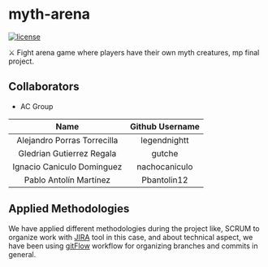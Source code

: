 # myth-arena

[![license](https://img.shields.io/github/license/legendnightt/myth-arena.svg)](https://github.com/legendnightt/myth-arena/blob/master/LICENSE)

⚔ Fight arena game where players have their own myth creatures, mp final project.

## Collaborators

- AC Group

|            **Name**           | **Github Username** |
|:-----------------------------:|:-------------------:|
| Alejandro Porras Torrecilla   | legendnightt        |
| Gledrian Gutierrez Regala     | gutche              |
| Ignacio Caniculo Dominguez    | nachocaniculo       |
| Pablo Antolín Martínez        | Pbantolin12         |

## Applied Methodologies

We have applied different methodologies during the project like, SCRUM to organize work with [JIRA](https://myth-arena.atlassian.net/jira/software/projects/MYT/boards/1/roadmap) tool in this case, and about technical aspect, we have been using [gitFlow](https://www.atlassian.com/git/tutorials/comparing-workflows/gitflow-workflow) workflow for organizing branches and commits in general.
